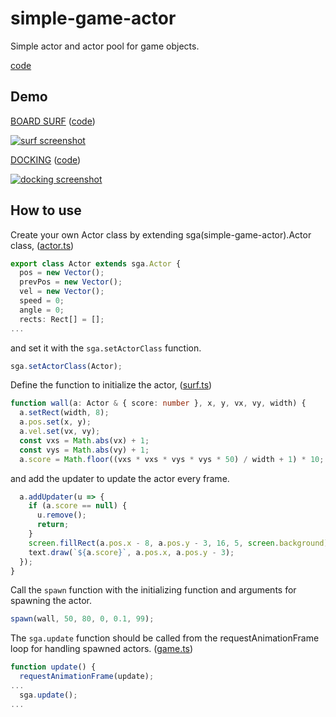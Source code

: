 # simple-game-actor

Simple actor and actor pool for game objects.

[code](https://github.com/abagames/simple-game-actor/blob/master/src/index.ts)

## Demo

[BOARD SURF](https://abagames.github.io/simple-game-actor/index.html?surf)
([code](https://github.com/abagames/simple-game-actor/blob/master/src/samples/surf.ts))

[![surf screenshot](https://abagames.github.io/simple-game-actor/surf.gif)](https://abagames.github.io/simple-game-actor/index.html?surf)

[DOCKING](https://abagames.github.io/simple-game-actor/index.html?docking)
([code](https://github.com/abagames/simple-game-actor/blob/master/src/samples/docking.ts))

[![docking screenshot](https://abagames.github.io/simple-game-actor/docking.gif)](https://abagames.github.io/simple-game-actor/index.html?docking)

## How to use

Create your own Actor class by extending sga(simple-game-actor).Actor class, ([actor.ts](https://github.com/abagames/simple-game-actor/blob/master/src/samples/util/canvas/actor.ts))

```typescript
export class Actor extends sga.Actor {
  pos = new Vector();
  prevPos = new Vector();
  vel = new Vector();
  speed = 0;
  angle = 0;
  rects: Rect[] = [];
...
```

and set it with the `sga.setActorClass` function.

```typescript
sga.setActorClass(Actor);
```

Define the function to initialize the actor, ([surf.ts](https://github.com/abagames/simple-game-actor/blob/master/src/samples/surf.ts))

```typescript
function wall(a: Actor & { score: number }, x, y, vx, vy, width) {
  a.setRect(width, 8);
  a.pos.set(x, y);
  a.vel.set(vx, vy);
  const vxs = Math.abs(vx) + 1;
  const vys = Math.abs(vy) + 1;
  a.score = Math.floor((vxs * vxs * vys * vys * 50) / width + 1) * 10;
```

and add the updater to update the actor every frame.

```typescript
  a.addUpdater(u => {
    if (a.score == null) {
      u.remove();
      return;
    }
    screen.fillRect(a.pos.x - 8, a.pos.y - 3, 16, 5, screen.background);
    text.draw(`${a.score}`, a.pos.x, a.pos.y - 3);
  });
}
```

Call the `spawn` function with the initializing function and arguments for spawning the actor.

```typescript
spawn(wall, 50, 80, 0, 0.1, 99);
```

The `sga.update` function should be called from the requestAnimationFrame loop for handling spawned actors. ([game.ts](https://github.com/abagames/simple-game-actor/blob/master/src/samples/util/game.ts))

```typescript
function update() {
  requestAnimationFrame(update);
...
  sga.update();
...
```
